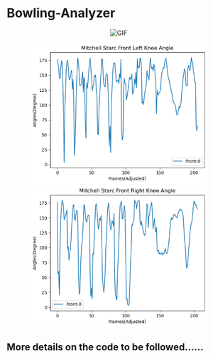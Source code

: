 # Bowling-Analyzer

<p align="center">
  <img src="https://github.com/MOSHIIUR/Bowling-Analyzer/blob/main/Data/readme/Bowlingaction.gif" alt="GIF" />
</p>

<p align="center">
  <img src="https://github.com/MOSHIIUR/Bowling-Analyzer/blob/main/Data/readme/left_knee.png" alt="plot 1" width="400"/>
  <img src="https://github.com/MOSHIIUR/Bowling-Analyzer/blob/main/Data/readme/right_knee.png" alt="plot 2" width="400"/>
</p>

## More details on the code to be followed......


